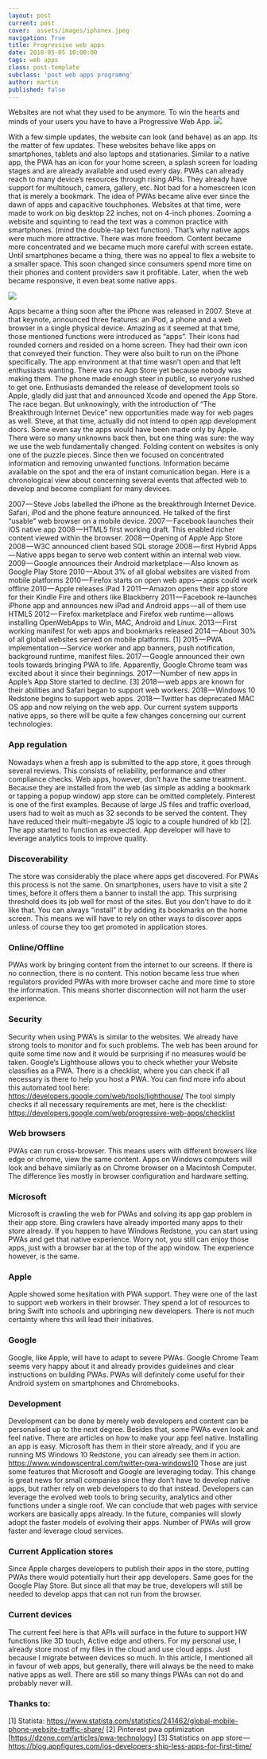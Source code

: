 ```yaml
---
layout: post
current: post
cover:  assets/images/iphonex.jpeg
navigation: True
title: Progressive web apps
date: 2018-05-05 10:00:00
tags: web apps
class: post-template
subclass: 'post web apps programng'
author: martin
published: false
---
```


Websites are not what they used to be anymore. To win the hearts and minds of your users you have to have a Progressive Web App.
![](assets/images/iphonex.jpeg)

With a few simple updates, the website can look (and behave) as an app. Its the matter of few updates. These websites behave like apps on smartphones, tablets and also laptops and stationaries. Similar to a native app, the PWA has an icon for your home screen, a splash screen for loading stages and are already available and used every day. PWAs can already reach to many device’s resources through rising APIs. They already have support for multitouch, camera, gallery, etc.
Not bad for a homescreen icon that is merely a bookmark.
The idea of PWAs became alive ever since the dawn of apps and capacitive touchphones.
Websites at that time, were made to work on big desktop 22 inches, not on 4-inch phones. Zooming a website and squinting to read the text was a common practice with smartphones. (mind the double-tap text function). That’s why native apps were much more attractive. There was more freedom. Content became more concentrated and we became much more careful with screen estate. Until smartphones became a thing, there was no appeal to flex a website to a smaller space. This soon changed since consumers spend more time on their phones and content providers saw it profitable. Later, when the web became responsive, it even beat some native apps.

![](assets/images/apps_today.jpeg)

Apps became a thing soon after the iPhone was released in 2007. Steve at that keynote, announced three features: an iPod, a phone and a web browser in a single physical device. Amazing as it seemed at that time, those mentioned functions were introduced as “apps”. Their icons had rounded corners and resided on a home screen. They had their own icon that conveyed their function. They were also built to run on the iPhone specifically. The app environment at that time wasn’t open and that left enthusiasts wanting. There was no App Store yet because nobody was making them. The phone made enough steer in public, so everyone rushed to get one. Enthusiasts demanded the release of development tools so Apple, gladly did just that and announced Xcode and opened the App Store. The race began.
But unknowingly, with the introduction of “The Breakthrough Internet Device” new opportunities made way for web pages as well. Steve, at that time, actually did not intend to open app development doors. Some even say the apps would have been made only by Apple. There were so many unknowns back then, but one thing was sure: the way we use the web fundamentally changed. Folding content on websites is only one of the puzzle pieces. Since then we focused on concentrated information and removing unwanted functions. Information became available on the spot and the era of instant comunication began.
Here is a chronological view about concerning several events that affected web to develop and become compliant for many devices.

2007 — Steve Jobs labelled the iPhone as the breakthrough Internet Device. Safari, iPod and the phone feature announced. He talked of the first “usable” web browser on a mobile device.
2007 — Facebook launches their iOS native app
2008 — HTML5 first working draft. This enabled richer content viewed within the browser.
2008 — Opening of Apple App Store
2008 — W3C announced client based SQL storage
2008 — first Hybrid Apps — Native apps began to serve web content within an internal web view.
2009 — Google announces their Android marketplace — Also known as Google Play Store
2010 — About 3% of all global websites are visited from mobile platforms
2010 — Firefox starts on open web apps — apps could work offline
2010 — Apple releases iPad 1
2011 — Amazon opens their app store for their Kindle Fire and others like Blackberry
2011 — Facebook re-launches iPhone app and announces new iPad and Android apps — all of them use HTML5
2012 — Firefox marketplace and Firefox web runtime — allows installing OpenWebApps to Win, MAC, Android and Linux.
2013 — First working manifest for web apps and bookmarks released
2014 — About 30% of all global websites served on mobile platforms. [1]
2015 — PWA implementation — Service worker and app banners, push notification, background runtime, manifest files.
2017 — Google announced their own tools towards bringing PWA to life. Apparently, Google Chrome team was excited about it since their beginnings.
2017 — Number of new apps in Apple’s App Store started to decline. [3]
2018 — web apps are known for their abilities and Safari began to support web workers.
2018 — Windows 10 Redstone begins to support web apps.
2018 — Twitter has deprecated MAC OS app and now relying on the web app.
Our current system supports native apps, so there will be quite a few changes concerning our current technologies:
### App regulation
Nowadays when a fresh app is submitted to the app store, it goes through several reviews. This consists of reliability, performance and other compliance checks. Web apps, however, don’t have the same treatment. Because they are installed from the web (as simple as adding a bookmark or tapping a popup window) app store can be omitted completely.
Pinterest is one of the first examples. Because of large JS files and traffic overload, users had to wait as much as 32 seconds to be served the content. They have reduced their multi-megabyte JS logic to a couple hundred of kb [2]. The app started to function as expected. App developer will have to leverage analytics tools to improve quality.
### Discoverability
The store was considerably the place where apps get discovered. For PWAs this process is not the same. On smartphones, users have to visit a site 2 times, before it offers them a banner to install the app. This surprising threshold does its job well for most of the sites. But you don’t have to do it like that. You can always “install” it by adding its bookmarks on the home screen.
This means we will have to rely on other ways to discover apps unless of course they too get promoted in application stores.
### Online/Offline
PWAs work by bringing content from the internet to our screens. If there is no connection, there is no content. This notion became less true when regulators provided PWAs with more browser cache and more time to store the information. This means shorter disconnection will not harm the user experience.
### Security
Security when using PWA’s is similar to the websites. We already have strong tools to monitor and fix such problems. The web has been around for quite some time now and it would be surprising if no measures would be taken.
Google’s Lighthouse allows you to check whether your Website classifies as a PWA. There is a checklist, where you can check if all necessary is there to help you host a PWA. You can find more info about this automated tool here: https://developers.google.com/web/tools/lighthouse/
The tool simply checks if all necessary requirements are met, here is the checklist:
https://developers.google.com/web/progressive-web-apps/checklist
### Web browsers
PWAs can run cross-browser. This means users with different browsers like edge or chrome, view the same content. Apps on Windows computers will look and behave similarly as on Chrome browser on a Macintosh Computer. The difference lies mostly in browser configuration and hardware setting.
### Microsoft
Microsoft is crawling the web for PWAs and solving its app gap problem in their app store. Bing crawlers have already imported many apps to their store already. If you happen to have Windows Redstone, you can start using PWAs and get that native experience. Worry not, you still can enjoy those apps, just with a browser bar at the top of the app window. The experience however, is the same.
### Apple
Apple showed some hesitation with PWA support. They were one of the last to support web workers in their browser. They spend a lot of resources to bring Swift into schools and upbringing new developers. There is not much certainty where this will lead their initiatives.
### Google
Google, like Apple, will have to adapt to severe PWAs. Google Chrome Team seems very happy about it and already provides guidelines and clear instructions on building PWAs. PWAs will definitely come useful for their Android system on smartphones and Chromebooks.
### Development
Development can be done by merely web developers and content can be personalised up to the next degree. Besides that, some PWAs even look and feel native. There are articles on how to make your app feel native.
Installing an app is easy. Microsoft has them in their store already, and if you are running MS Windows 10 Redstone, you can already see them in action. https://www.windowscentral.com/twitter-pwa-windows10
Those are just some features that Microsoft and Google are leveraging today.
This change is great news for small companies since they don’t have to develop native apps, but rather rely on web developers to do that instead. Developers can leverage the evolved web tools to bring security, analytics and other functions under a single roof.
We can conclude that web pages with service workers are basically apps already. In the future, companies will slowly adopt the faster models of evolving their apps. Number of PWAs will grow faster and leverage cloud services.
### Current Application stores
Since Apple charges developers to publish their apps in the store, putting PWAs there would potentially hurt their app developers.
Same goes for the Google Play Store. But since all that may be true, developers will still be needed to develop apps that can not run from the browser.
### Current devices
The current feel here is that APIs will surface in the future to support HW functions like 3D touch, Active edge and others. For my personal use, I already store most of my files in the cloud and use cloud apps. Just because I migrate between devices so much.
In this article, I mentioned all in favour of web apps, but generally, there will always be the need to make native apps as well. There are still so many things PWAs can not do and probably never will.
### Thanks to:
[1] Statista: https://www.statista.com/statistics/241462/global-mobile-phone-website-traffic-share/
[2] Pinterest pwa optimization [https://dzone.com/articles/pwa-technology]
[3] Statistics on app store — 
https://blog.appfigures.com/ios-developers-ship-less-apps-for-first-time/
